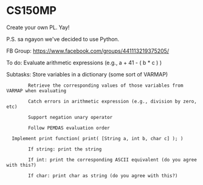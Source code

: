 # CS150MP

Create your own PL. Yay!

P.S. sa ngayon we've decided to use Python.

FB Group: https://www.facebook.com/groups/441113219375205/



To do: Evaluate arithmetic expressions (e.g., a + 41 - ( b * c ) )

  Subtasks: Store variables in a dictionary (some sort of VARMAP)
  
            Retrieve the corresponding values of those variables from VARMAP when evaluating
            
            Catch errors in arithmetic expression (e.g., division by zero, etc)
            
            Support negation unary operator
            
            Follow PEMDAS evaluation order
            
      Implement print function( print( [String a, int b, char c] ); )

            If string: print the string
            
            If int: print the corresponding ASCII equivalent (do you agree with this?)
            
            If char: print char as string (do you agree with this?)
            
            
